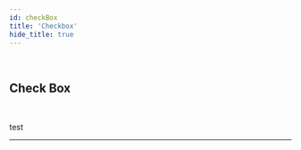 ```yaml
---
id: checkBox
title: 'Checkbox'
hide_title: true
---
```


<br />

<div class="columnsTitle">
    <div class="column-left" style={{width: '7%'}}>
        <div class="checkBoxComponentSVG"></div>
    </div>
    <div class="column-right" style={{width: '93%'}}>
        <h2 style={{color:'#B174E5',margin:'0'}}>Check Box</h2>
    </div>
</div>



<br />

test 


---
